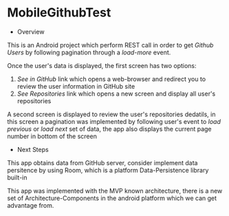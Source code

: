 # MobileGithubTest

* Overview

This is an Android project which perform REST call in order to get *Github Users* by following pagination through a *load-more* event.

Once the user's data is displayed, the first screen has two options:

 1. _*See in GitHub*_ link which opens a web-browser and redirect you to review the user information in GitHub site
 2. _*See Repositories*_ link which opens a new screen and display all user's repositories
 
A second screen is displayed to review the user's repositories dedatils, in this screen a pagination was implemented by following user's event to *load previous* or *load next* set of data, the app also displays the current page number in bottom of the screen

* Next Steps

This app obtains data from GitHub server, consider implement data persitence by using Room, which is a platform Data-Persistence library built-in

This app was implemented with the MVP known architecture, there is a new set of Architecture-Components in the android platform which we can get advantage from.

